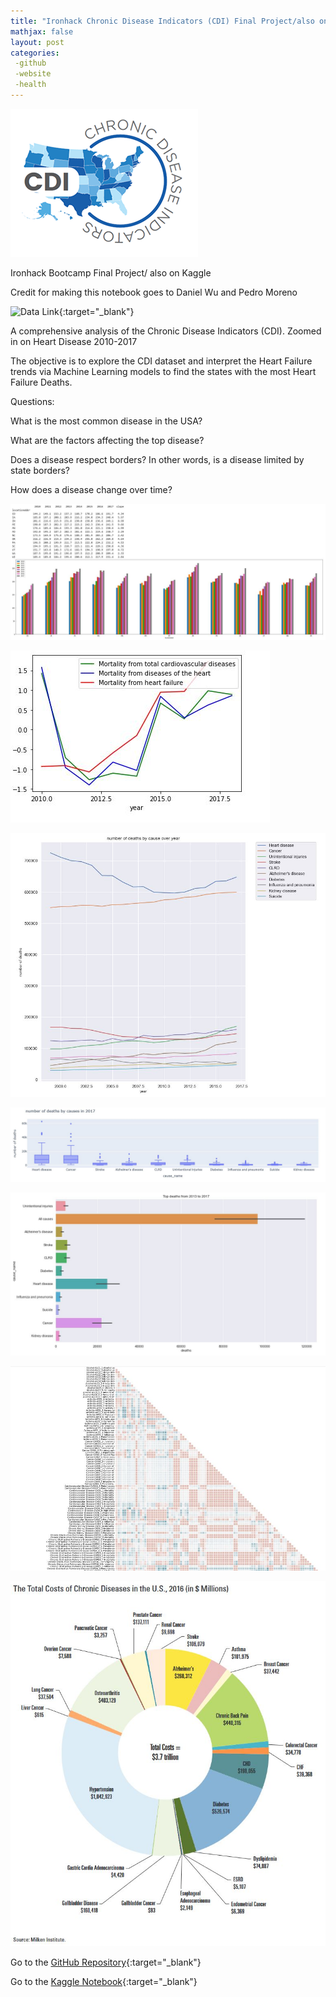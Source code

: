 ```yaml
---
title: "Ironhack Chronic Disease Indicators (CDI) Final Project/also on Kaggle"
mathjax: false
layout: post
categories: 
 -github
 -website
 -health
---
```


![CDI Indicators](https://github.com/edbe777/Completed-Labs/blob/main/Week_8/Day_5/images/cdi-logo.png?raw=true)

Ironhack Bootcamp Final Project/ also on Kaggle

Credit for making this notebook goes to Daniel Wu and Pedro Moreno

![Data Link](https://catalog.data.gov/dataset/u-s-chronic-disease-indicators-cdi){:target="_blank"}


A comprehensive analysis of the Chronic Disease Indicators (CDI). Zoomed in on Heart Disease 2010-2017

The objective is to explore the CDI dataset and interpret the Heart Failure trends via Machine Learning models to find the states with the most Heart Failure Deaths.

Questions:

What is the most common disease in the USA?

What are the factors affecting the top disease?

Does a disease respect borders? In other words, is a disease limited by state borders?

How does a disease change over time?


 
![Heart Top States](https://github.com/edbe777/Completed-Labs/raw/main/Week_8/Day_5/images/heart%20top%20states.JPG?raw=true)

![Normalized](https://github.com/edbe777/Completed-Labs/raw/main/Week_8/Day_5/images/normalized%20cardio%20disease%20over%20years.JPG?raw=true)

![Deaths By Cause](https://github.com/edbe777/Completed-Labs/blob/main/Week_8/Day_5/images/number%20of%20deaths%20by%20cause%20over%20year.JPG?raw=true)

![Boxplot](https://github.com/edbe777/Completed-Labs/blob/main/Week_8/Day_5/images/number%20of%20deaths%202017%20boxplot.JPG?raw=true)

![Top Deaths](https://github.com/edbe777/Completed-Labs/blob/main/Week_8/Day_5/images/top%20deaths%202013%20to%202017.JPG?raw=true)

![Heatmap](https://github.com/edbe777/Completed-Labs/blob/main/Week_8/Day_5/images/all%20chronic%20diseases%20heatmap%20zoom.JPG?raw=true)

![Total Cost](https://github.com/edbe777/Completed-Labs/blob/main/Week_8/Day_5/images/total%20cost%20of%20chronic%20diseases.JPG?raw=true)

Go to the [GitHub Repository](https://github.com/edbe777/Completed-Labs/blob/main/Week_8/Day_5/final%20project.ipynb){:target="_blank"}

Go to the [Kaggle Notebook](https://www.kaggle.com/ed777kaggle/cdi-data-analysis-and-ml-models){:target="_blank"}
